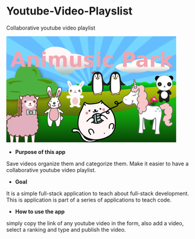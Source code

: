 # Youtube-Video-Playslist
Collaborative youtube video playlist

![Screenshot](/animusicpark.jpg?raw=true "Phil Serme, More translate App")



* **Purpose of this app**

Save videos organize them and categorize them. Make it easier to have a collaborative youtube video playlist. 

* **Goal**

It is a simple full-stack application to teach about full-stack development. This is application is part of a series of applications to teach code.


* **How to use the app**

simply copy the link of any youtube video in the form, also add a video, select a ranking and type and publish the video.
